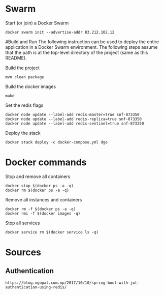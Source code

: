 # Swarm 

Start (or join) a Docker Swarm

    docker swarm init --advertise-addr 83.212.102.12
    
#Build and Run
The following instruction can be used to deploy the entire application in a Docker
Swarm environment. The following steps assume that the path is at the top-level
directory of the project (same as this README).

Build the project
    
    mvn clean package 


Build the docker images 
    
    make
    
    
Set the redis flags

    docker node update --label-add redis-master=true snf-873350
    docker node update --label-add redis-replica=true snf-873350
    docker node update --label-add redis-sentinel=true snf-873350


Deploy the stack

    docker stack deploy -c docker-compose.yml dge
    

# Docker commands

Stop and remove all containers

    docker stop $(docker ps -a -q)
    docker rm $(docker ps -a -q)


Remove all instances and containers

    docker rm -f $(docker ps -a -q)
    docker rmi -f $(docker images -q)


Stop all services

    docker service rm $(docker service ls -q)


# Sources
## Authentication

    https://blog.ngopal.com.np/2017/10/10/spring-boot-with-jwt-authentication-using-redis/

